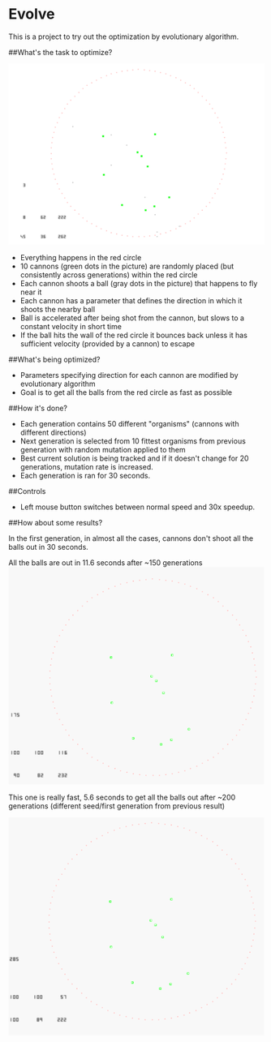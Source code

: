 # Evolve

This is a project to try out the optimization by evolutionary algorithm. 

##What's the task to optimize?

![alt text](https://github.com/janivanecky/Evolve/blob/master/Win32RTRT/img/img1.png "Evolutionary red circle")

* Everything happens in the red circle
* 10 cannons (green dots in the picture) are randomly placed (but consistently across generations) within the red circle
* Each cannon shoots a ball (gray dots in the picture) that happens to fly near it
* Each cannon has a parameter that defines the direction in which it shoots the nearby ball
* Ball is accelerated after being shot from the cannon, but slows to a constant velocity in short time
* If the ball hits the wall of the red circle it bounces back unless it has sufficient velocity (provided by a cannon) to escape 

##What's being optimized?

* Parameters specifying direction for each cannon are modified by evolutionary algorithm
* Goal is to get all the balls from the red circle as fast as possible

##How it's done?

* Each generation contains 50 different "organisms" (cannons with different directions)
* Next generation is selected from 10 fittest organisms from previous generation with random mutation applied to them
* Best current solution is being tracked and if it doesn't change for 20 generations, mutation rate is increased.
* Each generation is ran for 30 seconds.

##Controls

* Left mouse button switches between normal speed and 30x speedup.

##How about some results?

In the first generation, in almost all the cases, cannons don't shoot all the balls out in 30 seconds. 

All the balls are out in 11.6 seconds after ~150 generations
![alt text](https://github.com/janivanecky/Evolve/blob/master/Win32RTRT/img/ev.gif "Example n1")

This one is really fast, 5.6 seconds to get all the balls out after ~200 generations (different seed/first generation from previous result)

![alt text](https://github.com/janivanecky/Evolve/blob/master/Win32RTRT/img/ev2.gif "Example n2")


